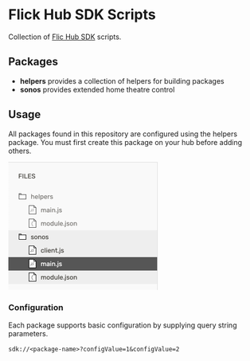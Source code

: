 # Flick Hub SDK Scripts

Collection of [Flic Hub SDK](https://hubsdk.flic.io/static/tutorial/) scripts.

## Packages

- **helpers** provides a collection of helpers for building packages
- **sonos** provides extended home theatre control

## Usage

All packages found in this repository are configured using the helpers package. You must first create this package on your hub before adding others.

<img src="./resources/img/packages.png" alt="Overview of SDK packages file tree" width="300">

### Configuration

Each package supports basic configuration by supplying query string parameters.

```
sdk://<package-name>?configValue=1&configValue=2
```

